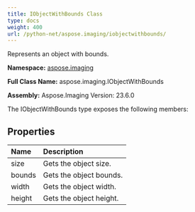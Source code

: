 ```yaml
---
title: IObjectWithBounds Class
type: docs
weight: 400
url: /python-net/aspose.imaging/iobjectwithbounds/
---
```


Represents an object with bounds.

**Namespace:** [aspose.imaging](/imaging/python-net/aspose.imaging/)

**Full Class Name:** aspose.imaging.IObjectWithBounds

**Assembly:**  Aspose.Imaging Version: 23.6.0

The IObjectWithBounds type exposes the following members:
## **Properties**
|**Name**|**Description**|
| :- | :- |
|size|Gets the object size.|
|bounds|Gets the object bounds.|
|width|Gets the object width.|
|height|Gets the object height.|
